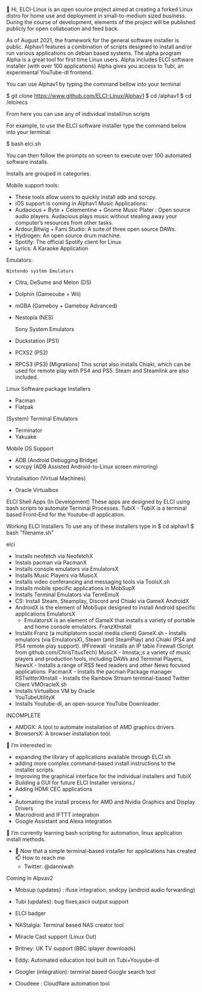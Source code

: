 👋 Hi, ELCI-Linux is an open source project aimed at creating a forked Linux distro for home use and deployment in small-to-medium sized business.
During the course of development, elements of the project will be published publicly for open collaboation and feed back.


As of August 2021, the framework for the general software installer is public.
Alphav1 features a combination of scripts designed to install and/or run various applications on debian based systems.
The alpha program
Alpha is a great tool for first time Linux users. 
Alpha includes ELCI software installer (with over 100 applications) 
Alpha gives you access to Tubi, an experimental YouTube-dl frontend. 


You can use Alphav1 by typing the command bellow into your terminal

$ git clone https://www.github.com/ELCI-Linux/Alphav1
$ cd /alphav1
$ cd /elcirecs

From here you can use any of individual install/run scripts

For example, to use the ELCI software installer type
the command below into your terminal:

$ bash elci.sh



You can then follow the prompts on screen 
to execute over 100 automated software installs.


Installs are grouped in categories. 


Mobile support tools:
  - These tools allow users to quickly install adb and scrcpy. 
  - iOS support is coming in Alphav1
Music Applications:
  - Audacious + Byte + Celementine + Gnome Music Plater  : Open source audio players.
  Audacious plays music without stealing away your computer’s resources from other tasks.
  - Ardour,Bitwig + Fami Studio: A suite of three open source DAWs.
  - Hydrogen: An open source drum machine.
  - Spotify: The official Spotify client for Linux
  - Lyrics: A Karaoke Application

    
Emulators:

    Nintendo system Emulators
  - Citra, DeSume and Melon (DS)
  - Dolphin (Gamecube + Wii)
  - mGBA (Gameboy + Gameboy Advanced)
  - Nestopia (NES)
  
    Sony System Emulators
  - Duckstation (PS1)
  - PCXS2 (PS2)
  - RPCS3 (PS3)
  [Migrations]
  This script also installs Chiaki, which can be used for remote play with PS4 and PS5.
  Steam and Steamlink are also included. 

Linux Software package Installers
  - Pacman
  - Flatpak
  
(System) Terminal Emulators
  - Terminator
  - Yakuake
  
Mobile OS Support
  - ADB (Android Debugging Bridge)
  - scrcpy (ADB Assisted Android-to-Linux screen mirroring)
  
 Virutalisation (Virtual Machines)
 - Oracle Virtualbox
 
ELCI Shell Apps (In Development)
  These apps are designed by ELCI using bash scripts to automate Terminal Processes.
   TubiX
    - TubiX is a terminal based Front-End for the Youtube-dl application.
  
Working ELCI Installers
To use any of these installers type in
$ cd alphav1
$ bash "filename.sh"

elci
  - Installs neofetch via NeofetchX
  - Instals pacman via PacmanX
  - Installs console emulators via EmulatorsX
  - Installs Music Players via MusicX
  - Installs video conferancing and messaging tools via ToolsX.sh
  - Installs mobile specific applications in MobSupX
  - Installs Terminal Emulators via TermEmuX
  - CS: Install Steam, Steamplay, Discord and Chiaki via GameX
AndroidX
  - AndroidX is the element of MobSupx designed to install Android specific applications
EmulatorsX
    - EmulatorsX is an element of GameX that installs a variety of portable and home console emulators.
FranzXInstall
   - Installs Franz (a multiplatorm social media client)
GameX.sh
    - Installs emulators (via EmulatorsX), Steam (and SteamPlay) and Chiaki (PS4 and PS4 remote play support).
IPFirewall
  -Installs an IP table Firewall (Script from github.com/ChrisTitusTech)
MusicX
    - Imnsta;;s a variety of music players and production tools, including DAWs and Terminal Players,
NewsX
    - Installs a range of RSS feed readers and other News focused applications.
PacmanX
    - Installs the pacman Package manager
RSTwitterXInstall
    - Installs the Rainbow Stream terminal-based Twitter Client
VMOracleX.sh
  - Installs Virtualbox VM by Oracle   
YouTubeUtilityX
  - Installs Youtube-dl, an open-source YouTube Downloader. 
    
INCOMPLETE
- AMDGX: A tool to automate installation of AMD graphics drivers. 
- BrowsersX: A browser installation tool. 

👀 I’m interested in:
  - expanding the library of applications available through ELCI.sh
  - adding more complex command-based install instructions to the installer scripts.
  - Improving the graphical interface for the individual installers and TubiX
  - Building a GUI for future ELCI Installer versions./
  - Adding HDMI CEC applications
  -
  - Automating the install process for AMD and Nvidia Graphics and Display Drivers
  - Macrodroid and IFTTT integration
  - Google Assistant and Alexa integration
  
  
🌱 I’m currently learning bash scripting for automation, linux application install methods.
- 💞️ Now that a simple terminal-based installer for applications has created
📫 How to reach me
  - Twitter: @danniwah

Coming in Alpvav2
- Mobsup (updates) : 
ifuse integration, 
sndcpy (android audio forwarding) 


- Tubi (updates): bug fixes,ascii output support
- ELCI badger
- NAStalgia: Terminal based NAS creator tool
- Miracle Cast support (Linux Out)
- Britney: UK TV support (BBC iplayer downloads)
- Eddy: Automated education tool built on Tubi+Youyube-dl
- Googler (integration): terminal based Google search tool
- Cloudeee : Cloudflare automation tool



<!---
ELCI-Linux/ELCI-Linux is a ✨ special ✨ repository because its `README.md` (this file) appears on your GitHub profile.
You can click the Preview link to take a look at your changes.
--->
